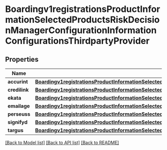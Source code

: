 # Boardingv1registrationsProductInformationSelectedProductsRiskDecisionManagerConfigurationInformationConfigurationsThirdpartyProvider

## Properties
Name | Type | Description | Notes
------------ | ------------- | ------------- | -------------
**accurint** | [**Boardingv1registrationsProductInformationSelectedProductsRiskDecisionManagerConfigurationInformationConfigurationsThirdpartyProviderAccurint**](Boardingv1registrationsProductInformationSelectedProductsRiskDecisionManagerConfigurationInformationConfigurationsThirdpartyProviderAccurint.md) |  | [optional] 
**credilink** | [**Boardingv1registrationsProductInformationSelectedProductsRiskDecisionManagerConfigurationInformationConfigurationsThirdpartyProviderCredilink**](Boardingv1registrationsProductInformationSelectedProductsRiskDecisionManagerConfigurationInformationConfigurationsThirdpartyProviderCredilink.md) |  | [optional] 
**ekata** | [**Boardingv1registrationsProductInformationSelectedProductsRiskDecisionManagerConfigurationInformationConfigurationsThirdpartyProviderEkata**](Boardingv1registrationsProductInformationSelectedProductsRiskDecisionManagerConfigurationInformationConfigurationsThirdpartyProviderEkata.md) |  | [optional] 
**emailage** | [**Boardingv1registrationsProductInformationSelectedProductsRiskDecisionManagerConfigurationInformationConfigurationsThirdpartyProviderEmailage**](Boardingv1registrationsProductInformationSelectedProductsRiskDecisionManagerConfigurationInformationConfigurationsThirdpartyProviderEmailage.md) |  | [optional] 
**perseuss** | [**Boardingv1registrationsProductInformationSelectedProductsRiskDecisionManagerConfigurationInformationConfigurationsThirdpartyProviderPerseuss**](Boardingv1registrationsProductInformationSelectedProductsRiskDecisionManagerConfigurationInformationConfigurationsThirdpartyProviderPerseuss.md) |  | [optional] 
**signifyd** | [**Boardingv1registrationsProductInformationSelectedProductsRiskDecisionManagerConfigurationInformationConfigurationsThirdpartyProviderSignifyd**](Boardingv1registrationsProductInformationSelectedProductsRiskDecisionManagerConfigurationInformationConfigurationsThirdpartyProviderSignifyd.md) |  | [optional] 
**targus** | [**Boardingv1registrationsProductInformationSelectedProductsRiskDecisionManagerConfigurationInformationConfigurationsThirdpartyProviderTargus**](Boardingv1registrationsProductInformationSelectedProductsRiskDecisionManagerConfigurationInformationConfigurationsThirdpartyProviderTargus.md) |  | [optional] 

[[Back to Model list]](../README.md#documentation-for-models) [[Back to API list]](../README.md#documentation-for-api-endpoints) [[Back to README]](../README.md)


